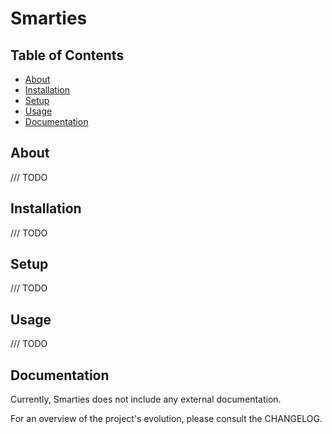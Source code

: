 # Smarties

## Table of Contents
- [About](#about)
- [Installation](#installation)
- [Setup](#setup)
- [Usage](#usage)
- [Documentation](#documentation)

## About
/// TODO

## Installation
/// TODO

## Setup
/// TODO

## Usage
/// TODO

## Documentation
Currently, Smarties does not include any external documentation.

For an overview of the project's evolution, please consult the CHANGELOG.
